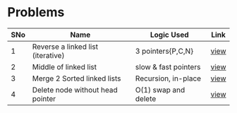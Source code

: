 # Problems

SNo | Name | Logic Used | Link |
----|------|------------|------|
1 | Reverse a linked list (iterative) | 3 pointers{P,C,N} | [view](reverse_list_iterative.cpp) 
2 | Middle of linked list | slow & fast pointers | [view](middle_list.cpp)
3 | Merge 2 Sorted linked lists | Recursion, in-place | [view](merge_sorted_list.cpp)
4 | Delete node without head pointer | O(1) swap and delete | [view](delete_without_head.cpp)